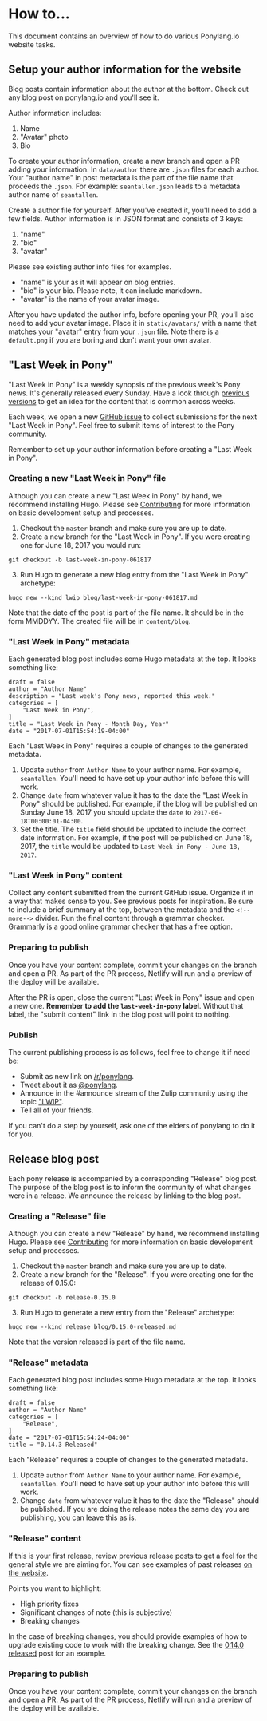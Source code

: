 # How to...

This document contains an overview of how to do various Ponylang.io website tasks.

## Setup your author information for the website

Blog posts contain information about the author at the bottom. Check out any blog post on ponylang.io and you'll see it.

Author information includes:

1. Name
2. "Avatar" photo
3. Bio

To create your author information, create a new branch and open a PR adding your information. In `data/author` there are `.json` files for each author. Your "author name" in post metadata is the part of the file name that proceeds the `.json`. For example: `seantallen.json` leads to a metadata author name of `seantallen`.

Create a author file for yourself. After you've created it, you'll need to add a few fields. Author information is in JSON format and consists of 3 keys:

1. "name"
2. "bio"
3. "avatar"

Please see existing author info files for examples.

- "name" is your as it will appear on blog entries.
- "bio" is your bio. Please note, it can include markdown.
- "avatar" is the name of your avatar image.

After you have updated the author info, before opening your PR, you'll also need to add your avatar image. Place it in `static/avatars/` with a name that matches your "avatar" entry from your `.json` file. Note there is a `default.png` if you are boring and don't want your own avatar.

## "Last Week in Pony"

"Last Week in Pony" is a weekly synopsis of the previous week's Pony news. It's generally released every Sunday. Have a look through [previous versions](https://www.ponylang.io/categories/last-week-in-pony) to get an idea for the content that is common across weeks.

Each week, we open a new [GitHub issue](https://github.com/ponylang/ponylang.github.io/issues?q=is%3Aissue+is%3Aopen+label%3Alast-week-in-pony) to collect submissions for the next "Last Week in Pony". Feel free to submit items of interest to the Pony community.

Remember to set up your author information before creating a "Last Week in Pony".

### Creating a new "Last Week in Pony" file

Although you can create a new "Last Week in Pony" by hand, we recommend installing Hugo. Please see [Contributing](CONTRIBUTING.md) for more information on basic development setup and processes.

1. Checkout the `master` branch and make sure you are up to date.
2. Create a new branch for the "Last Week in Pony". If you were creating one for June 18, 2017 you would run:

`git checkout -b last-week-in-pony-061817`

3. Run Hugo to generate a new blog entry from the "Last Week in Pony" archetype:

`hugo new --kind lwip blog/last-week-in-pony-061817.md`

Note that the date of the post is part of the file name. It should be in the form MMDDYY. The created file will be in `content/blog`.

### "Last Week in Pony" metadata

Each generated blog post includes some Hugo metadata at the top. It looks something like:

```
draft = false
author = "Author Name"
description = "Last week's Pony news, reported this week."
categories = [
    "Last Week in Pony",
]
title = "Last Week in Pony - Month Day, Year"
date = "2017-07-01T15:54:19-04:00"
```

Each "Last Week in Pony" requires a couple of changes to the generated metadata.

1. Update `author` from `Author Name` to your author name. For example, `seantallen`. You'll need to have set up your author info before this will work.
2. Change `date` from whatever value it has to the date the "Last Week in Pony" should be published. For example, if the blog will be published on Sunday June 18, 2017 you should update the `date` to `2017-06-18T00:00:01-04:00`.
3. Set the title. The `title` field should be updated to include the correct date information. For example, if the post will be published on June 18, 2017, the `title` would be updated to `Last Week in Pony - June 18, 2017`.

### "Last Week in Pony" content

Collect any content submitted from the current GitHub issue. Organize it in a way that makes sense to you. See previous posts for inspiration. Be sure to include a brief summary at the top, between the metadata and the `<!--more-->` divider. Run the final content through a grammar checker. [Grammarly](http:www.grammarly.com) is a good online grammar checker that has a free option.

### Preparing to publish

Once you have your content complete, commit your changes on the branch and open a PR. As part of the PR process, Netlify will run and a preview of the deploy will be available.

After the PR is open, close the current "Last Week in Pony" issue and open a new one. **Remember to add the `last-week-in-pony` label**. Without that label, the "submit content" link in the blog post will point to nothing.

### Publish

The current publishing process is as follows, feel free to change it if need be:

- Submit as new link on [/r/ponylang](https://www.reddit.com/r/ponylang/).
- Tweet about it as [@ponylang](https://twitter.com/ponylang).
- Announce in the #announce stream of the Zulip community using the topic ["LWIP"](https://ponylang.zulipchat.com/#narrow/stream/189932-announce/topic/LWIP).
- Tell all of your friends.

If you can't do a step by yourself, ask one of the elders of ponylang to do it for you.

## Release blog post

Each pony release is accompanied by a corresponding "Release" blog post. The purpose of the blog post is to inform the community of what changes were in a release. We announce the release by linking to the blog post.

### Creating a "Release" file

Although you can create a new "Release" by hand, we recommend installing Hugo. Please see [Contributing](CONTRIBUTING.md) for more information on basic development setup and processes.

1. Checkout the `master` branch and make sure you are up to date.
2. Create a new branch for the "Release". If you were creating one for the release of 0.15.0:

`git checkout -b release-0.15.0`

3. Run Hugo to generate a new  entry from the "Release" archetype:

`hugo new --kind release blog/0.15.0-released.md`

Note that the version released is part of the file name.

### "Release" metadata

Each generated blog post includes some Hugo metadata at the top. It looks something like:

```
draft = false
author = "Author Name"
categories = [
    "Release",
]
date = "2017-07-01T15:54:24-04:00"
title = "0.14.3 Released"
```

Each "Release" requires a couple of changes to the generated metadata.

1. Update `author` from `Author Name` to your author name. For example, `seantallen`. You'll need to have set up your author info before this will work.
2. Change `date` from whatever value it has to the date the "Release" should be published. If you are doing the release notes the same day you are publishing, you can leave this as is.

### "Release" content

If this is your first release, review previous release posts to get a feel for the general style we are aiming for. You can see examples of past releases [on the website](https://www.ponylang.io/categories/release).

Points you want to highlight:

- High priority fixes
- Significant changes of note (this is subjective)
- Breaking changes

In the case of breaking changes, you should provide examples of how to upgrade existing code to work with the breaking change. See the [0.14.0 released](https://www.ponylang.io/blog/2017/05/0.14.0-released/) post for an example.

### Preparing to publish

Once you have your content complete, commit your changes on the branch and open a PR. As part of the PR process, Netlify will run and a preview of the deploy will be available.
